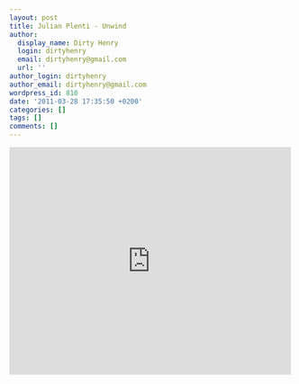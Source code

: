 ```yaml
---
layout: post
title: Julian Plenti - Unwind
author:
  display_name: Dirty Henry
  login: dirtyhenry
  email: dirtyhenry@gmail.com
  url: ''
author_login: dirtyhenry
author_email: dirtyhenry@gmail.com
wordpress_id: 810
date: '2011-03-28 17:35:50 +0200'
categories: []
tags: []
comments: []
---
```

<iframe title="YouTube video player" width="500" height="405" src="http://www.youtube.com/embed/x-JNg-eCe7c" frameborder="0" allowfullscreen></iframe>
